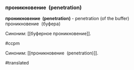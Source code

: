 ### проникновение  (penetration)

**проникновение  (penetration)** - penetration (of the buffer) проникновение  (буфера)

Синоним: [[буферное проникновение]].

#ccpm

Синоним: [[проникновение  (penetration)]].

#translated
